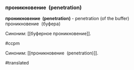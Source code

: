 ### проникновение  (penetration)

**проникновение  (penetration)** - penetration (of the buffer) проникновение  (буфера)

Синоним: [[буферное проникновение]].

#ccpm

Синоним: [[проникновение  (penetration)]].

#translated
